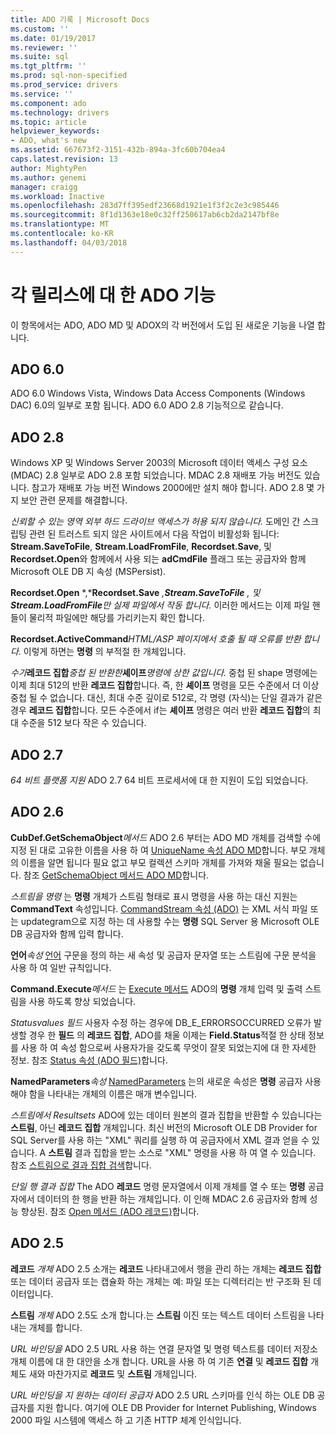 ```yaml
---
title: ADO 기록 | Microsoft Docs
ms.custom: ''
ms.date: 01/19/2017
ms.reviewer: ''
ms.suite: sql
ms.tgt_pltfrm: ''
ms.prod: sql-non-specified
ms.prod_service: drivers
ms.service: ''
ms.component: ado
ms.technology: drivers
ms.topic: article
helpviewer_keywords:
- ADO, what's new
ms.assetid: 667673f2-3151-432b-894a-3fc60b704ea4
caps.latest.revision: 13
author: MightyPen
ms.author: genemi
manager: craigg
ms.workload: Inactive
ms.openlocfilehash: 283d7ff395edf23668d1921e1f3f2c2e3c985446
ms.sourcegitcommit: 8f1d1363e18e0c32ff250617ab6cb2da2147bf8e
ms.translationtype: MT
ms.contentlocale: ko-KR
ms.lasthandoff: 04/03/2018
---
```

# <a name="ado-features-for-each-release"></a>각 릴리스에 대 한 ADO 기능
이 항목에서는 ADO, ADO MD 및 ADOX의 각 버전에서 도입 된 새로운 기능을 나열 합니다.

## <a name="ado-60"></a>ADO 6.0
 ADO 6.0 Windows Vista, Windows Data Access Components (Windows DAC) 6.0의 일부로 포함 됩니다. ADO 6.0 ADO 2.8 기능적으로 같습니다.

## <a name="ado-28"></a>ADO 2.8
 Windows XP 및 Windows Server 2003의 Microsoft 데이터 액세스 구성 요소 (MDAC) 2.8 일부로 ADO 2.8 포함 되었습니다. MDAC 2.8 재배포 가능 버전도 있습니다. 참고가 재배포 가능 버전 Windows 2000에만 설치 해야 합니다. ADO 2.8 몇 가지 보안 관련 문제를 해결합니다.

 *신뢰할 수 있는 영역 외부 하드 드라이브 액세스가 허용 되지 않습니다.*
도메인 간 스크립팅 관련 된 트러스트 되지 않은 사이트에서 다음 작업이 비활성화 됩니다: **Stream.SaveToFile**, **Stream.LoadFromFile**, **Recordset.Save**, 및 **Recordset.Open**와 함께에서 사용 되는 **adCmdFile** 플래그 또는 공급자와 함께 Microsoft OLE DB 지 속성 (MSPersist).

 **Recordset.Open** *,***Recordset.Save** *,***Stream.SaveToFile** *, 및* **Stream.LoadFromFile***만 실제 파일에서 작동 합니다.* 
이러한 메서드는 이제 파일 핸들이 물리적 파일에만 해당를 가리키는지 확인 합니다.

 **Recordset.ActiveCommand***HTML/ASP 페이지에서 호출 될 때 오류를 반환 합니다.* 
이렇게 하면는 **명령** 의 부적절 한 개체입니다.

 *수가***레코드 집합***중첩 된 반환한***셰이프***명령에 상한 값입니다.* 
중첩 된 shape 명령에는 이제 최대 512의 반환 **레코드 집합**합니다. 즉, 한 **셰이프** 명령을 모든 수준에서 더 이상 중첩 될 수 없습니다. 대신, 최대 수준 깊이로 512로, 각 명령 (자식)는 단일 결과가 같은 경우 **레코드 집합**합니다. 모든 수준에서 if는 **셰이프** 명령은 여러 반환 **레코드 집합**의 최대 수준을 512 보다 작은 수 있습니다.

## <a name="ado-27"></a>ADO 2.7
 *64 비트 플랫폼 지원* ADO 2.7 64 비트 프로세서에 대 한 지원이 도입 되었습니다.

## <a name="ado-26"></a>ADO 2.6
 **CubDef.GetSchemaObject***메서드* ADO 2.6 부터는 ADO MD 개체를 검색할 수에 지정 된 대로 고유한 이름을 사용 하 여 [UniqueName 속성 ADO MD](../../ado/reference/ado-md-api/uniquename-property-ado-md.md)합니다.   부모 개체의 이름을 알면 됩니다 필요 없고 부모 컬렉션 스키마 개체를 가져와 채울 필요는 없습니다. 참조 [GetSchemaObject 메서드 ADO MD](../../ado/reference/ado-md-api/getschemaobject-method-ado-md.md)합니다.

 *스트림을 명령* 는 **명령** 개체가 스트림 형태로 표시 명령을 사용 하는 대신 지원는 **CommandText** 속성입니다. [CommandStream 속성 (ADO)](../../ado/reference/ado-api/commandstream-property-ado.md) 는 XML 서식 파일 또는 updategram으로 지정 하는 데 사용할 수는 **명령** SQL Server 용 Microsoft OLE DB 공급자와 함께 입력 합니다.

 **언어***속성* [언어](../../ado/reference/ado-api/dialect-property.md) 구문을 정의 하는 새 속성 및 공급자 문자열 또는 스트림에 구문 분석을 사용 하 여 일반 규칙입니다.  

 **Command.Execute***메서드* 는 [Execute 메서드](../../ado/reference/ado-api/execute-method-ado-command.md) ADO의 **명령** 개체 입력 및 출력 스트림을 사용 하도록 향상 되었습니다.  

 *Statusvalues 필드* 사용자 수정 하는 경우에 DB_E_ERRORSOCCURRED 오류가 발생할 경우 한 **필드** 의 **레코드 집합**, ADO를 채울 이제는 **Field.Status**적절 한 상태 정보를 사용 하 여 속성 함으로써 사용자가을 갖도록 무엇이 잘못 되었는지에 대 한 자세한 정보. 참조 [Status 속성 (ADO 필드)](../../ado/reference/ado-api/status-property-ado-field.md)합니다.

 **NamedParameters***속성* [NamedParameters](../../ado/reference/ado-api/namedparameters-property-ado.md) 는의 새로운 속성은 **명령** 공급자 사용 해야 함을 나타내는 개체의 이름은 매개 변수입니다.  

 *스트림에서 Resultsets* ADO에 있는 데이터 원본의 결과 집합을 반환할 수 있습니다는 **스트림**, 아닌 **레코드 집합** 개체입니다. 최신 버전의 Microsoft OLE DB Provider for SQL Server를 사용 하는 "XML" 쿼리를 실행 하 여 공급자에서 XML 결과 얻을 수 있습니다. A **스트림** 결과 집합을 받는 소스로 "XML" 명령을 사용 하 여 열 수 있습니다. 참조 [스트림으로 결과 집합 검색](../../ado/guide/data/retrieving-resultsets-into-streams.md)합니다.

 *단일 행 결과 집합* The ADO **레코드** 명령 문자열에서 이제 개체를 열 수 또는 **명령** 공급자에서 데이터의 한 행을 반환 하는 개체입니다. 이 인해 MDAC 2.6 공급자와 함께 성능 향상된. 참조 [Open 메서드 (ADO 레코드)](../../ado/reference/ado-api/open-method-ado-record.md)합니다.

## <a name="ado-25"></a>ADO 2.5
 **레코드** *개체* ADO 2.5 소개는 **레코드** 나타내고에서 행을 관리 하는 개체는 **레코드 집합** 또는 데이터 공급자 또는 캡슐화 하는 개체는 예: 파일 또는 디렉터리는 반 구조화 된 데이터입니다.

 **스트림** *개체* ADO 2.5도 소개 합니다.는 **스트림** 이진 또는 텍스트 데이터 스트림을 나타내는 개체를 합니다.

 *URL 바인딩을* ADO 2.5 URL 사용 하는 연결 문자열 및 명령 텍스트를 데이터 저장소 개체 이름에 대 한 대안을 소개 합니다. URL을 사용 하 여 기존 **연결** 및 **레코드 집합** 개체도 새와 마찬가지로 **레코드** 및 **스트림** 개체입니다.

 *URL 바인딩을 지 원하는 데이터 공급자* ADO 2.5 URL 스키마를 인식 하는 OLE DB 공급자를 지원 합니다. 여기에 OLE DB Provider for Internet Publishing, Windows 2000 파일 시스템에 액세스 하 고 기존 HTTP 체계 인식입니다.

